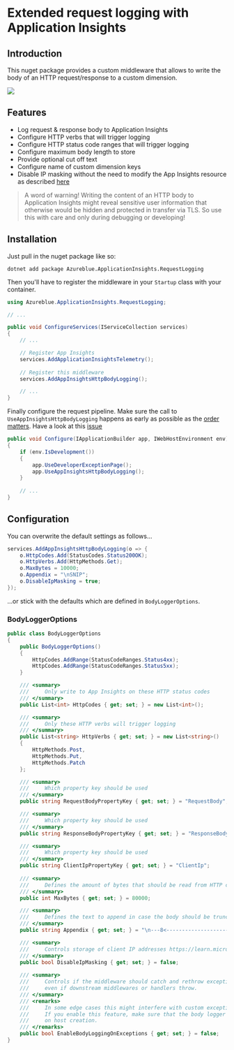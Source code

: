 # Extended request logging with Application Insights

## Introduction 

This nuget package provides a custom middleware that allows to write the body of an HTTP request/response to a custom dimension. 

![](https://i.imgur.com/CNbVKsx.png)

## Features

- Log request & response body to Application Insights
- Configure HTTP verbs that will trigger logging 
- Configure HTTP status code ranges that will trigger logging
- Configure maximum body length to store
- Provide optional cut off text
- Configure name of custom dimension keys
- Disable IP masking without the need to modify the App Insights resource as described [here](https://learn.microsoft.com/en-us/azure/azure-monitor/app/ip-collection?tabs=net)

> A word of warning! Writing the content of an HTTP body to Application Insights might reveal sensitive user information that otherwise would be hidden and protected in transfer via TLS. So use this with care and only during debugging or developing!

## Installation 

Just pull in the nuget package like so: 

```
dotnet add package Azureblue.ApplicationInsights.RequestLogging
```

Then you'll have to register the middleware in your `Startup` class with your container. 

```csharp
using Azureblue.ApplicationInsights.RequestLogging;

// ...

public void ConfigureServices(IServiceCollection services)
{
    // ...

    // Register App Insights 
    services.AddApplicationInsightsTelemetry();
    
    // Register this middleware
    services.AddAppInsightsHttpBodyLogging();

    // ...
}
```

Finally configure the request pipeline. Make sure the call to `UseAppInsightsHttpBodyLogging` happens as early as possible as the [order matters](https://docs.microsoft.com/en-us/aspnet/core/fundamentals/middleware/?view=aspnetcore-6.0#middleware-order). Have a look at this [issue](https://github.com/matthiasguentert/azure-appinsights-logger/issues/11)

```csharp
public void Configure(IApplicationBuilder app, IWebHostEnvironment env)
{
    if (env.IsDevelopment())
    {
        app.UseDeveloperExceptionPage();
        app.UseAppInsightsHttpBodyLogging();
    }
    
    // ...
}
```
## Configuration 

You can overwrite the default settings as follows...

```csharp
services.AddAppInsightsHttpBodyLogging(o => {
    o.HttpCodes.Add(StatusCodes.Status200OK);
    o.HttpVerbs.Add(HttpMethods.Get);
    o.MaxBytes = 10000;
    o.Appendix = "\nSNIP";
    o.DisableIpMasking = true;
});
```

...or stick with the defaults which are defined in `BodyLoggerOptions`.

### BodyLoggerOptions

```csharp
public class BodyLoggerOptions
{
    public BodyLoggerOptions()
    {
        HttpCodes.AddRange(StatusCodeRanges.Status4xx);
        HttpCodes.AddRange(StatusCodeRanges.Status5xx);
    }

    /// <summary>
    ///     Only write to App Insights on these HTTP status codes
    /// </summary>
    public List<int> HttpCodes { get; set; } = new List<int>();

    /// <summary>
    ///     Only these HTTP verbs will trigger logging
    /// </summary>
    public List<string> HttpVerbs { get; set; } = new List<string>()
    {
        HttpMethods.Post, 
        HttpMethods.Put,
        HttpMethods.Patch
    };

    /// <summary>
    ///     Which property key should be used
    /// </summary>
    public string RequestBodyPropertyKey { get; set; } = "RequestBody";

    /// <summary>
    ///     Which property key should be used
    /// </summary>
    public string ResponseBodyPropertyKey { get; set; } = "ResponseBody";

    /// <summary>
    ///     Which property key should be used
    /// </summary>
    public string ClientIpPropertyKey { get; set; } = "ClientIp";
    
    /// <summary>
    ///     Defines the amount of bytes that should be read from HTTP context
    /// </summary>
    public int MaxBytes { get; set; } = 80000;

    /// <summary>
    ///     Defines the text to append in case the body should be truncated <seealso cref="MaxBytes"/>
    /// </summary>
    public string Appendix { get; set; } = "\n---8<------------------------\nTRUNCATED DUE TO MAXBYTES LIMIT";

    /// <summary>
    ///     Controls storage of client IP addresses https://learn.microsoft.com/en-us/azure/azure-monitor/app/ip-collection?tabs=net
    /// </summary>
    public bool DisableIpMasking { get; set; } = false;
    
    /// <summary>
    ///     Controls if the middleware should catch and rethrow exceptions to allow logging of request bodies
    ///     even if downstream middlewares or handlers throw.
    /// </summary>
    /// <remarks>
    ///     In some edge cases this might interfere with custom exception handlers or other middlewares catching exceptions.
    ///     If you enable this feature, make sure that the body logger middleware is registered as early as possible
    ///     on host creation.
    /// </remarks>
    public bool EnableBodyLoggingOnExceptions { get; set; } = false;
}
```
